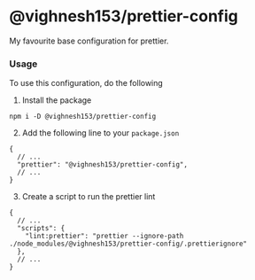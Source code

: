 # @vighnesh153/prettier-config

My favourite base configuration for prettier.

### Usage
To use this configuration, do the following

1. Install the package
```shell
npm i -D @vighnesh153/prettier-config
```
2. Add the following line to your `package.json`
```json5
{
  // ...
  "prettier": "@vighnesh153/prettier-config",
  // ...
}
```
3. Create a script to run the prettier lint
```json5
{
  // ...
  "scripts": {
    "lint:prettier": "prettier --ignore-path ./node_modules/@vighnesh153/prettier-config/.prettierignore"
  },
  // ...
}
```
